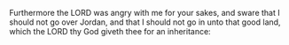 Furthermore the LORD was angry with me for your sakes, and sware that I should not go over Jordan, and that I should not go in unto that good land, which the LORD thy God giveth thee for an inheritance:
